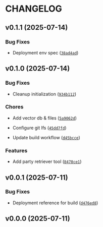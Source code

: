 # CHANGELOG


## v0.1.1 (2025-07-14)

### Bug Fixes

- Deployment env spec
  ([`38ad4ad`](https://github.com/fhswf/mcp.gawron.cloud/commit/38ad4ada4a19155f722b49578cf8949a7a72ad1f))


## v0.1.0 (2025-07-14)

### Bug Fixes

- Cleanup initialization
  ([`934b112`](https://github.com/fhswf/mcp.gawron.cloud/commit/934b112065119932fe91831feb27c046a090519d))

### Chores

- Add vector db & files
  ([`5a9062d`](https://github.com/fhswf/mcp.gawron.cloud/commit/5a9062dadbd8c3cd9d3a515ddc6f177b56e76047))

- Configure git lfs
  ([`45dd7fd`](https://github.com/fhswf/mcp.gawron.cloud/commit/45dd7fd3d23d481e92f4c26bc46b623a666e18f9))

- Update build workflow
  ([`d45bcce`](https://github.com/fhswf/mcp.gawron.cloud/commit/d45bcce2b77c234e6773ad1b162b5cd9bcb72c2c))

### Features

- Add party retriever tool
  ([`8478ce1`](https://github.com/fhswf/mcp.gawron.cloud/commit/8478ce17bc8249a74dfb226bc865cded5c9f3ca3))


## v0.0.1 (2025-07-11)

### Bug Fixes

- Deployment reference for build
  ([`d476ed8`](https://github.com/fhswf/mcp.gawron.cloud/commit/d476ed8101ff86f8161ae61a1f1b43940eac9b39))


## v0.0.0 (2025-07-11)
